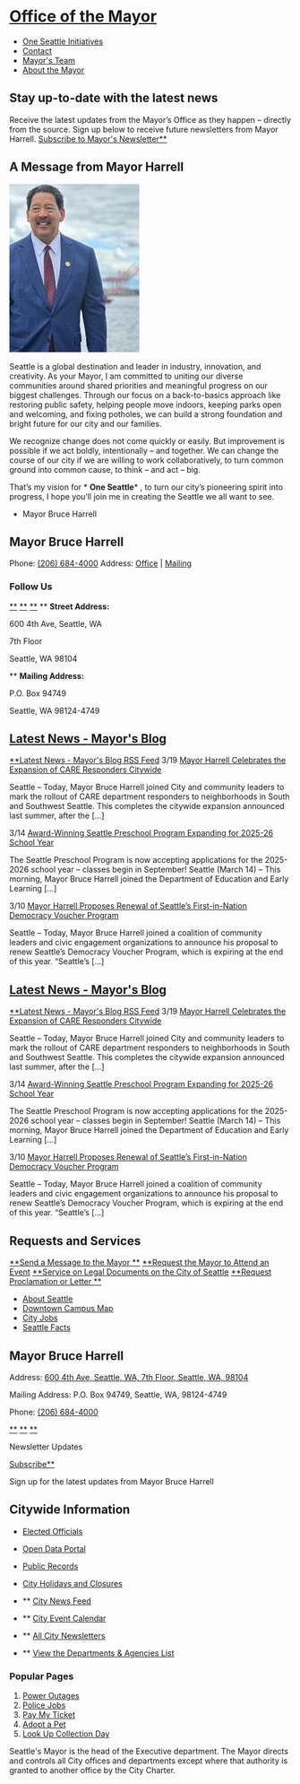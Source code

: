  

#  [Office of the Mayor](https://www.seattle.gov/mayor) 

 *  [One Seattle Initiatives](https://www.seattle.gov/mayor/one-seattle-initiatives) 
 *  [Contact](https://www.seattle.gov/mayor/contact) 
 *  [Mayor's Team](https://www.seattle.gov/mayor/team) 
 *  [About the Mayor](https://www.seattle.gov/mayor/about) 

## Stay up-to-date with the latest news

 Receive the latest updates from the Mayor’s Office as they happen – directly from the source. Sign up below to receive future newsletters from Mayor Harrell.  [Subscribe to Mayor's Newsletter**](https://public.govdelivery.com/accounts/WASEATTLE/subscriber/new?topic_id=WASEATTLE_389)  

## A Message from Mayor Harrell

 ![Mayor Bruce Harrell](images/8269b9ec4078f6475973d59aaba87d12b4d5b4a916d001f15cd26b3e072c8fc1.jpg) 

Seattle is a global destination and leader in industry, innovation, and creativity. As your Mayor, I am committed to uniting our diverse communities around shared priorities and meaningful progress on our biggest challenges. Through our focus on a back-to-basics approach like restoring public safety, helping people move indoors, keeping parks open and welcoming, and fixing potholes, we can build a strong foundation and bright future for our city and our families.

We recognize change does not come quickly or easily. But improvement is possible if we act boldly, intentionally – and together. We can change the course of our city if we are willing to work collaboratively, to turn common ground into common cause, to think – and act – big.

That’s my vision for * __One Seattle__* , to turn our city’s pioneering spirit into progress, I hope you’ll join me in creating the Seattle we all want to see.

 - Mayor Bruce Harrell

## Mayor Bruce Harrell

 Phone: [(206) 684-4000](tel:%20+1%20(206)%20684-4000)  Address: [Office](https://www.seattle.gov#tileMailing_x133611)  |  [Mailing](https://www.seattle.gov#tileOffice_x133611)  

### Follow Us

 [**](https://www.facebook.com/MayorofSeattle)  [**](https://www.twitter.com/mayorofseattle)  [**](https://www.instagram.com/mayorofseattle)   **  __Street Address:__ 

600 4th Ave, Seattle, WA

7th Floor

Seattle, 
 WA 
 98104

  **  __Mailing Address:__ 

P.O. Box 94749

Seattle, 
WA 
98124-4749 

##  [Latest News - Mayor's Blog](https://harrell.seattle.gov/) 

  [**Latest News - Mayor's Blog RSS Feed](https://harrell.seattle.gov/feed/)  3/19  [Mayor Harrell Celebrates the Expansion of CARE Responders Citywide](https://harrell.seattle.gov/2025/03/19/mayor-harrell-celebrates-the-expansion-of-care-responders-citywide/)  

Seattle – Today, Mayor Bruce Harrell joined City and community leaders to mark the rollout of CARE department responders to neighborhoods in South and Southwest Seattle. This completes the citywide expansion announced last summer, after the [...]

 3/14  [Award-Winning Seattle Preschool Program Expanding for 2025-26 School Year ](https://harrell.seattle.gov/2025/03/14/award-winning-seattle-preschool-program-expanding-for-2025-26-school-year/)  

The Seattle Preschool Program is now accepting applications for the 2025-2026 school year – classes begin in September!   Seattle (March 14) – This morning, Mayor Bruce Harrell joined the Department of Education and Early Learning [...]

 3/10  [Mayor Harrell Proposes Renewal of Seattle’s First-in-Nation Democracy Voucher Program](https://harrell.seattle.gov/2025/03/10/mayor-harrell-proposes-renewal-of-seattles-first-in-nation-democracy-voucher-program/)  

Seattle – Today, Mayor Bruce Harrell joined a coalition of community leaders and civic engagement organizations to announce his proposal to renew Seattle’s Democracy Voucher Program, which is expiring at the end of this year. “Seattle’s [...]

##  [Latest News - Mayor's Blog](https://harrell.seattle.gov/) 

  [**Latest News - Mayor's Blog RSS Feed](https://harrell.seattle.gov/feed/)  3/19  [Mayor Harrell Celebrates the Expansion of CARE Responders Citywide](https://harrell.seattle.gov/2025/03/19/mayor-harrell-celebrates-the-expansion-of-care-responders-citywide/)  

Seattle – Today, Mayor Bruce Harrell joined City and community leaders to mark the rollout of CARE department responders to neighborhoods in South and Southwest Seattle. This completes the citywide expansion announced last summer, after the [...]

 3/14  [Award-Winning Seattle Preschool Program Expanding for 2025-26 School Year ](https://harrell.seattle.gov/2025/03/14/award-winning-seattle-preschool-program-expanding-for-2025-26-school-year/)  

The Seattle Preschool Program is now accepting applications for the 2025-2026 school year – classes begin in September!   Seattle (March 14) – This morning, Mayor Bruce Harrell joined the Department of Education and Early Learning [...]

 3/10  [Mayor Harrell Proposes Renewal of Seattle’s First-in-Nation Democracy Voucher Program](https://harrell.seattle.gov/2025/03/10/mayor-harrell-proposes-renewal-of-seattles-first-in-nation-democracy-voucher-program/)  

Seattle – Today, Mayor Bruce Harrell joined a coalition of community leaders and civic engagement organizations to announce his proposal to renew Seattle’s Democracy Voucher Program, which is expiring at the end of this year. “Seattle’s [...]

## Requests and Services

  [**Send a Message to the Mayor **](https://seattlegov.powerappsportals.us/contact-mayor/)   [**Request the Mayor to Attend an Event](https://web8.seattle.gov/MORequest)   [**Service on Legal Documents on the City of Seattle](https://www.seattle.gov/mayor/service-of-legal-documents)   [**Request Proclamation or Letter **](https://forms.office.com/Pages/ResponsePage.aspx?id=RR7meOtrCUCPmTWdi1T0GyBsffvOIRZHo10mP-LPxldUNTFUQ1EwOERRRjM3STFZSTNRVTRIR09aSC4u)  

 *  [About Seattle](https://www.seattle.gov/opcd/population-and-demographics/about-seattle) 
 *  [Downtown Campus Map](https://www.seattle.gov/customer-service-bureau/downtown-campus-map) 
 *  [City Jobs](https://www.governmentjobs.com/careers/seattle) 
 *  [Seattle Facts](https://www.seattle.gov/cityarchives/seattle-facts) 

## Mayor Bruce Harrell

 Address:  [600 4th Ave, Seattle, WA, 7th Floor, Seattle, WA, 98104](https://www.google.com/maps/place/600%204th%20Ave,%20Seattle,%20WA,%207th%20Floor,%20Seattle,%20WA,%2098104) 

 Mailing Address: P.O. Box 94749, Seattle, WA, 98124-4749

 Phone:  [(206) 684-4000](tel:%20+1%20(206)%20684-4000) 

  [**](https://www.facebook.com/MayorofSeattle)  [**](https://www.twitter.com/mayorofseattle)  [**](https://www.instagram.com/mayorofseattle)  

Newsletter Updates

 [Subscribe**](https://public.govdelivery.com/accounts/WASEATTLE/subscriber/topics?qsp=WASEATTLE_12) 

Sign up for the latest updates from Mayor Bruce Harrell

## Citywide Information

 *  [Elected Officials](https://www.seattle.gov/elected-officials) 
 *  [Open Data Portal](https://data.seattle.gov/) 
 *  [Public Records](https://www.seattle.gov/public-records) 
 *  [City Holidays and Closures](https://www.seattle.gov/holidays-and-closures) 

 *  **  [City News Feed](https://news.seattle.gov) 
 *  **  [City Event Calendar](https://www.seattle.gov/event-calendar) 
 *  **  [All City Newsletters](https://public.govdelivery.com/accounts/WASEATTLE/subscriber/topics?qsp=CODE_RED) 
 *  **  [View the Departments & Agencies List](https://www.seattle.gov/departments) 

### Popular Pages

 1.  [Power Outages](https://www.seattle.gov/city-light/outages) 
 1.  [Police Jobs](https://www.seattle.gov/police/police-jobs) 
 1.  [Pay My Ticket](https://www.seattle.gov/courts/tickets-and-payments/pay-my-ticket) 
 1.  [Adopt a Pet](https://www.seattle.gov/animal-shelter/find-an-animal/adopt) 
 1.  [Look Up Collection Day](https://www.seattle.gov/utilities/your-services/collection-and-disposal/your-collection-day/look-up-collection-day) 

Seattle's Mayor is the head of the Executive department. The Mayor directs and controls all City offices and departments except where that authority is granted to another office by the City Charter.

 